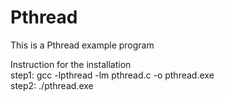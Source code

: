 # Pthread
This is a Pthread example program

Instruction for the installation  
step1: gcc -lpthread -lm pthread.c -o pthread.exe  
step2: ./pthread.exe